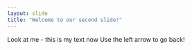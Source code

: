 ```yaml
---
layout: slide
title: "Welcome to our second slide!"
---
```

Look at me - this is my text now
Use the left arrow to go back!
